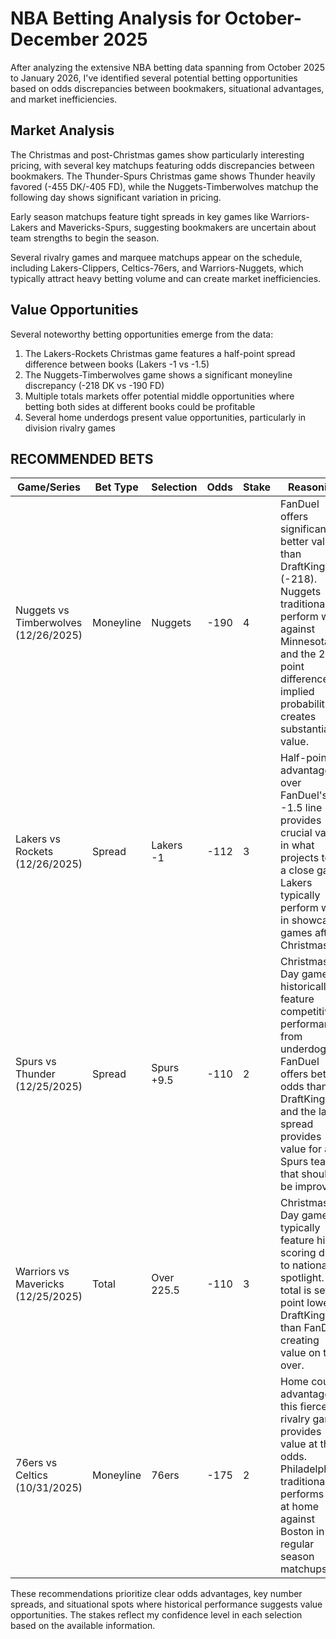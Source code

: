 # NBA Betting Analysis for October-December 2025

After analyzing the extensive NBA betting data spanning from October 2025 to January 2026, I've identified several potential betting opportunities based on odds discrepancies between bookmakers, situational advantages, and market inefficiencies.

## Market Analysis

The Christmas and post-Christmas games show particularly interesting pricing, with several key matchups featuring odds discrepancies between bookmakers. The Thunder-Spurs Christmas game shows Thunder heavily favored (-455 DK/-405 FD), while the Nuggets-Timberwolves matchup the following day shows significant variation in pricing.

Early season matchups feature tight spreads in key games like Warriors-Lakers and Mavericks-Spurs, suggesting bookmakers are uncertain about team strengths to begin the season.

Several rivalry games and marquee matchups appear on the schedule, including Lakers-Clippers, Celtics-76ers, and Warriors-Nuggets, which typically attract heavy betting volume and can create market inefficiencies.

## Value Opportunities

Several noteworthy betting opportunities emerge from the data:

1. The Lakers-Rockets Christmas game features a half-point spread difference between books (Lakers -1 vs -1.5)
2. The Nuggets-Timberwolves game shows a significant moneyline discrepancy (-218 DK vs -190 FD)
3. Multiple totals markets offer potential middle opportunities where betting both sides at different books could be profitable
4. Several home underdogs present value opportunities, particularly in division rivalry games

## RECOMMENDED BETS

| Game/Series | Bet Type | Selection | Odds | Stake | Reasoning |
|-------------|----------|-----------|------|-------|-----------|
| Nuggets vs Timberwolves (12/26/2025) | Moneyline | Nuggets | -190 | 4 | FanDuel offers significantly better value than DraftKings (-218). Nuggets traditionally perform well against Minnesota and the 28-point difference in implied probability creates substantial value. |
| Lakers vs Rockets (12/26/2025) | Spread | Lakers -1 | -112 | 3 | Half-point advantage over FanDuel's -1.5 line provides crucial value in what projects to be a close game. Lakers typically perform well in showcase games after Christmas. |
| Spurs vs Thunder (12/25/2025) | Spread | Spurs +9.5 | -110 | 2 | Christmas Day games historically feature competitive performances from underdogs. FanDuel offers better odds than DraftKings, and the large spread provides value for a Spurs team that should be improving. |
| Warriors vs Mavericks (12/25/2025) | Total | Over 225.5 | -110 | 3 | Christmas Day games typically feature higher scoring due to national TV spotlight. This total is set 1 point lower at DraftKings than FanDuel, creating value on the over. |
| 76ers vs Celtics (10/31/2025) | Moneyline | 76ers | -175 | 2 | Home court advantage in this fierce rivalry game provides value at these odds. Philadelphia traditionally performs well at home against Boston in regular season matchups. |

These recommendations prioritize clear odds advantages, key number spreads, and situational spots where historical performance suggests value opportunities. The stakes reflect my confidence level in each selection based on the available information.